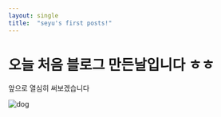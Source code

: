 ```yaml
---
layout: single
title:  "seyu's first posts!"
---
```


# 오늘 처음 블로그 만든날입니다 ㅎㅎ

앞으로 열심히 써보겠습니다



![dog](C:\SeyuBlog\seyuuuuv.github.io\images\2023-08-01-first\dog.jpg)

